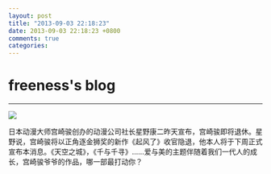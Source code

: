 ```yaml
---
layout: post
title: "2013-09-03 22:18:23"
date: 2013-09-03 22:18:23 +0800
comments: true
categories: 
---
```


# freeness's blog

----------

![](http://okqmqrbgo.bkt.clouddn.com/201309032218231.jpg)

>
日本动漫大师宫崎骏创办的动漫公司社长星野康二昨天宣布，宫崎骏即将退休。星野说，宫崎骏将以正角逐金狮奖的新作《起风了》收官隐退，他本人将于下周正式宣布本消息。《天空之城》，《千与千寻》……爱与美的主题伴随着我们一代人的成长，宫崎骏爷爷的作品，哪一部最打动你？